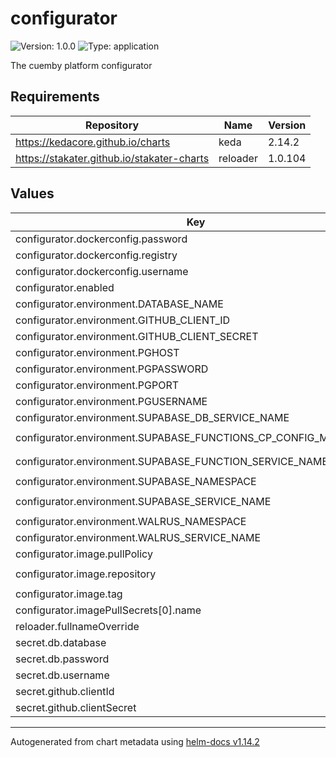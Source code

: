 # configurator

![Version: 1.0.0](https://img.shields.io/badge/Version-1.0.0-informational?style=flat-square) ![Type: application](https://img.shields.io/badge/Type-application-informational?style=flat-square)

The cuemby platform configurator

## Requirements

| Repository | Name | Version |
|------------|------|---------|
| https://kedacore.github.io/charts | keda | 2.14.2 |
| https://stakater.github.io/stakater-charts | reloader | 1.0.104 |

## Values

| Key | Type | Default | Description |
|-----|------|---------|-------------|
| configurator.dockerconfig.password | string | `""` |  |
| configurator.dockerconfig.registry | string | `""` |  |
| configurator.dockerconfig.username | string | `""` |  |
| configurator.enabled | bool | `true` |  |
| configurator.environment.DATABASE_NAME | string | `"postgres"` |  |
| configurator.environment.GITHUB_CLIENT_ID | string | `""` |  |
| configurator.environment.GITHUB_CLIENT_SECRET | string | `""` |  |
| configurator.environment.PGHOST | string | `"cuemby-platform-core-db"` |  |
| configurator.environment.PGPASSWORD | string | `""` |  |
| configurator.environment.PGPORT | string | `"5432"` |  |
| configurator.environment.PGUSERNAME | string | `""` |  |
| configurator.environment.SUPABASE_DB_SERVICE_NAME | string | `"cuemby-platform-core-db"` |  |
| configurator.environment.SUPABASE_FUNCTIONS_CP_CONFIG_MAP_NAME | string | `"cuemby-platform-core-functions-cp-config"` |  |
| configurator.environment.SUPABASE_FUNCTION_SERVICE_NAME | string | `"cuemby-platform-core-functions"` |  |
| configurator.environment.SUPABASE_NAMESPACE | string | `"cuemby-system"` |  |
| configurator.environment.SUPABASE_SERVICE_NAME | string | `"cuemby-platform-core-functions"` |  |
| configurator.environment.WALRUS_NAMESPACE | string | `"walrus-system"` |  |
| configurator.environment.WALRUS_SERVICE_NAME | string | `"walrus"` |  |
| configurator.image.pullPolicy | string | `"IfNotPresent"` |  |
| configurator.image.repository | string | `"harbor.cuemby.io/cuemby-platform/cp-configurator"` |  |
| configurator.image.tag | string | `"v2.0.59-dev.7"` |  |
| configurator.imagePullSecrets[0].name | string | `"credentials-registry"` |  |
| reloader.fullnameOverride | string | `"reloader"` |  |
| secret.db.database | string | `""` |  |
| secret.db.password | string | `""` |  |
| secret.db.username | string | `""` |  |
| secret.github.clientId | string | `""` |  |
| secret.github.clientSecret | string | `""` |  |

----------------------------------------------
Autogenerated from chart metadata using [helm-docs v1.14.2](https://github.com/norwoodj/helm-docs/releases/v1.14.2)
